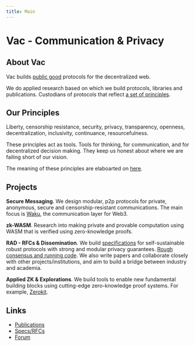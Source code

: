 ```yaml
---
title: Main
---
```


# Vac - Communication & Privacy

## About Vac

Vac builds [public good](https://en.wikipedia.org/wiki/Public_good) protocols for the decentralized web.

We do applied research based on which we build protocols, libraries and publications. Custodians of protocols that reflect [a set of principles](/principles).

## Our Principles

Liberty, censorship resistance, security, privacy, transparency, openness, decentralization, inclusivity, continuance, resourcefulness.

These principles act as tools. Tools for thinking, for communication, and for decentralized decision making. They keep us honest about where we are failing short of our vision.

The meaning of these principles are elaboarted on [here](/principles).

## Projects

**Secure Messaging**. We design modular, p2p protocols for private, anonymous, secure and censorship-resistant communications. The main focus is [Waku](https://waku.org), the communication layer for Web3.

**zk-WASM**. Research into making private and provable computation using WASM that is verified using zero-knowledge proofs.

**RAD - RFCs & Dissemination**. We build [specifications](https://rfc.vac.dev) for self-sustainable robust protocols with strong and modular privacy guarantees. [Rough consensus and running code](https://www.ietf.org/about/participate/tao/). We also write papers and collaborate closely with other projects/institutions, and aim to build a bridge between industry and academia.

**Applied ZK & Explorations**. We build tools to enable new fundamental building blocks using cutting-edge zero-knowledge proof systems. For example, [Zerokit](https://github.com/vacp2p/zerokit/).

## Links

- [Publications](/publications)
- [Specs/RFCs](https://rfc.vac.dev)
- [Forum](https://forum.vac.dev)
